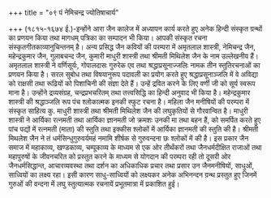 +++
title = "०९ पं नेमिचन्द्र ज्योतिषाचार्य"

+++
(१८१५-१६७४ ई.)-इन्होंने आरा जैन कालेज में अध्यापन कार्य करते हुए अनेक हिन्दी संस्कृत ग्रन्थों का प्रणयन किया तथा मागधम् पत्रिका का सम्पादन भी किया। आपकी संस्कृत रचना संस्कृतगीतकाव्यानुचिन्तनम् है।
अन्य प्रसिद्ध जैन कवियों की परम्परा में अमृतलाल शास्त्री, नेमिचन्द्र जैन, महेन्द्रकुमार जैन, गुलाबचन्द जैन, कुमारी माधुरी शास्त्री तथा श्रीमती मिथिलेश जैन के नाम उल्लेखनीय हैं। अमृतलाल शास्त्री ने वर्णिसूर्यः, गोपालदासः गुरुरेक एव तथा श्रद्धाप्रसूनाज्जलिः नामक तीन स्तुतिरचनाओं का प्रणयन किया है। सरल सुबोध तथा विषयानुरूप पदावली का प्रयोग करते हुए श्रद्धाप्रसूनाञ्जलि में वे अविद्या को राक्षसी तथा रूढियों को पिशाचिनी की संज्ञा देते हैं। उन्हें द्रवित करने के लिए वर्णी जी को सूर्य स्वरूप माना है। उन्होंने द्रव्यसंग्रह, चन्द्रप्रभचरितम् तथा तत्त्वसिद्धि का हिन्दी अनुवाद भी किया है। महेन्द्रकुमार शास्त्री की श्रद्धाञ्जलि रूप पंच श्लोकात्मक इनकी स्फुट रचना है।
महिला जैन मनीषियों की परम्परा में संस्कृत साहित्य कु. माधुरी शास्त्री तथा श्रीमती मिथिलेश जैन की लघुकृतियों से गौरवान्वित है। माधुरी शास्त्री ने आर्यिका रत्नमती तथा
आर्यिका ज्ञानमती जो क्रमशः उनकी मा तथा बहन हैं, को समर्पित करते हुए पांच पद्यों में रत्नमती (माता) की स्तुति तथा इक्कीस श्लोकों में आर्यिका ज्ञानमती की स्तुति की है। श्रीमती मिथलेश जैन ने तं धर्मसिन्धुगुरुवर्यमहं नमामि शीर्षक से गुरुवन्दना छः श्लोकों में की है।
इस प्रकार जैन समाज में महाकाव्य, खण्डकाव्य, चम्पूकाव्य के माध्यम से एक ओर तीर्थंकरों तथा जैनधर्मदीक्षित राजाओं तथा महापुरुषों के जीवनचरित को प्रस्तुत करने के माध्यम से योगदान की परम्परा रही तो दूसरी ओर जैनधर्मसिद्धान्त, आचारव्यवस्था तथा दर्शन का अधिकाधिक प्रचार तथा प्रसार उन जैनमनीषियों, साधुओं, साध्वियों का लक्ष्य रहा। इसी कारण साधु-साध्वियों को लक्ष्यकर अनेक अभिनन्दन ग्रन्थ प्रस्तुत हुए जिनमें गुरुओं की वन्दना में लघु स्तुत्यात्मक रचनायें प्रभूतमात्रा में प्रकाशित हुई।